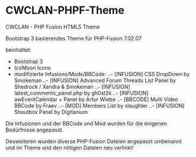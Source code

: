 CWCLAN-PHPF-Theme
=================
CWCLAN - PHP Fusion HTML5 Theme

Bootstrap 3 basierendes Theme für PHP-Fusion 7.02.07

beinhaltet:
- Bootstrap 3
- IcoMoon Icons
- modifizierte Infusions/Mods/BBCode:
..- [INFUSION] CSS DropDown by Smokeman
..- [INFUSION] Advanced Forum Threads List Panel by Shedrock / Xandra & Smokeman
..- [INFUSION] latest_comments_panel.php by gh0st2k
..- [INFUSION] awEventCalendar + Panel by Artur Wiebe
..- [BBCODE] Multi Video BBCode by Fraev
..- [MOD] Members List by slaughter
..- [INFUSION] Shoutbox Panel by Digitanium


Die Infusionen und der BBCode und Mod wurden für die eingenen Bedürfnisse angepasst.

Desweiteren wurden diverse PHP-Fusion Dateien angepasst umbenannt und im Theme und den nötigen Dateien neu verlinkt!
